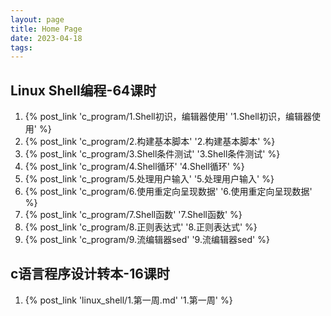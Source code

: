 ```yaml
---
layout: page
title: Home Page
date: 2023-04-18
tags: 
---
```


## Linux Shell编程-64课时

1. {% post_link 'c_program/1.Shell初识，编辑器使用' '1.Shell初识，编辑器使用' %}  
1. {% post_link 'c_program/2.构建基本脚本' '2.构建基本脚本' %}  
1. {% post_link 'c_program/3.Shell条件测试' '3.Shell条件测试' %}  
1. {% post_link 'c_program/4.Shell循环' '4.Shell循环' %}  
1. {% post_link 'c_program/5.处理用户输入' '5.处理用户输入' %}  
1. {% post_link 'c_program/6.使用重定向呈现数据' '6.使用重定向呈现数据' %}  
1. {% post_link 'c_program/7.Shell函数' '7.Shell函数' %}  
1. {% post_link 'c_program/8.正则表达式' '8.正则表达式' %}  
1. {% post_link 'c_program/9.流编辑器sed' '9.流编辑器sed' %}  

## c语言程序设计转本-16课时

1. {% post_link 'linux_shell/1.第一周.md' '1.第一周' %}
